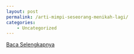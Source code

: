 ```yaml
---
layout: post
permalink: /arti-mimpi-seseorang-menikah-lagi/
categories:
    - Uncategorized
---
```


[Baca Selengkapnya](/02)